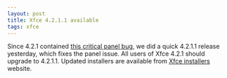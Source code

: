 ```yaml
---
layout: post
title: Xfce 4.2.1.1 available
tags: xfce
---
```


Since 4.2.1 contained <a href="/2005/03/17/critical-bug-in-xfce4-panel-421">this critical panel bug</a>, we did a quick 4.2.1.1 release yesterday, which fixes the panel issue. All users of Xfce 4.2.1 should upgrade to 4.2.1.1. Updated installers are available from <a href="http://xfce-installers.os-cillation.com/">Xfce installers</a> website.
